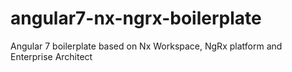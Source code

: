 # angular7-nx-ngrx-boilerplate
Angular 7 boilerplate based on Nx Workspace, NgRx platform and Enterprise Architect
